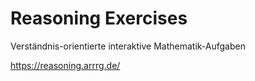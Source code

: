# Reasoning Exercises

Verständnis-orientierte interaktive Mathematik-Aufgaben

https://reasoning.arrrg.de/
